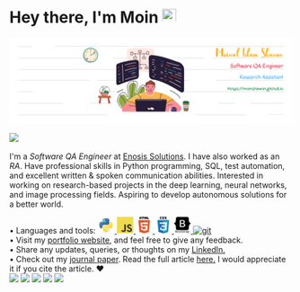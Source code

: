 # Hey there, I'm Moin <img src="https://media.giphy.com/media/hvRJCLFzcasrR4ia7z/giphy.gif" width="25px" height="25px"> 

<img src="https://github.com/moinshawon/moinshawon/blob/master/banner_google_2.png">

![](https://komarev.com/ghpvc/?username=moinshawon&color=orange)

I'm a <em>Software QA Engineer</em> at <a href="https://www.enosisbd.com/"> Enosis Solutions</a>. I have also worked as an <em>RA</em>. Have professional skills in Python programming, SQL, test automation, and excellent written & spoken communication abilities. Interested in working on research-based projects in the deep learning, neural networks, and image processing fields. Aspiring to develop autonomous solutions for a better world.

<!-- ## Find me around the web:  <img align="left" width="20" height="10" src="https://github.com/moinshawon/moinshawon/blob/master/idea_coding.gif" width="100%" height="100%" style="position:absolute" frameBorder="0" class="giphy-embed" allowFullScreen> -->
  <div>
    • Languages and tools: 
    <a href="https://www.python.org" target="_blank"> <img src="https://raw.githubusercontent.com/devicons/devicon/master/icons/python/python-original.svg" alt="python" width="30" height="30"/>
      <a href="https://developer.mozilla.org/en-US/docs/Web/JavaScript" target="_blank"> 
  <img src="https://raw.githubusercontent.com/devicons/devicon/master/icons/javascript/javascript-original.svg" alt="javascript" width="30" height="30"/> </a>
      <a href="https://www.w3.org/html/" target="_blank"> 
  <img src="https://raw.githubusercontent.com/devicons/devicon/master/icons/html5/html5-original-wordmark.svg" alt="html5" width="30" height="30"/> </a>
        <a href="https://www.w3schools.com/css/" target="_blank"> 
  <img src="https://raw.githubusercontent.com/devicons/devicon/master/icons/css3/css3-original-wordmark.svg" alt="css3" width="30" height="30"/> </a>
      <a href="https://getbootstrap.com" target="_blank"> <img src="https://raw.githubusercontent.com/devicons/devicon/master/icons/bootstrap/bootstrap-plain-wordmark.svg" alt="bootstrap" width="30" height="30"/> </a> 
      <a href="https://git-scm.com/" target="_blank">  <img src="https://www.vectorlogo.zone/logos/git-scm/git-scm-icon.svg" alt="git" width="30" height="30"/> </a> 
 </br>
    • Visit my <a href="https://moinshawon.github.io/">portfolio website<a>, and feel free to give any feedback. </br>
    • Share any updates, queries, or thoughts on my <a href="https://www.linkedin.com/in/moinshawon/">LinkedIn.</a> </br>
    • Check out my <a href="https://link.springer.com/article/10.1007/s11063-022-11014-1">journal paper</a>. Read the full article <a href="https://rdcu.be/cUwiM">here.</a> I would appreciate it if you cite the article. ❤️
  </div>
  <div>
    <a href="mailto:moin.islamshawon@gmail.com" target="_blank"><img src="https://img.icons8.com/doodle/40/000000/gmail-new.png"/></a>
    <a href="https://moinshawon.github.io/" target="_blank"><img src="https://img.icons8.com/external-soft-fill-juicy-fish/35/fa314a/external-internet-infographic-elements-soft-fill-soft-fill-juicy-fish.png"/></a>
    <a href="https://www.hackerrank.com/moinshawon?hr_r=1" target="_blank"><img src="https://img.icons8.com/external-tal-revivo-filled-tal-revivo/35/26e07f/external-hackerrank-is-a-technology-company-that-focuses-on-competitive-programming-logo-filled-tal-revivo.png"/></a>
    <a href="https://www.linkedin.com/in/moinshawon/" target="_blank"><img src="https://img.icons8.com/doodle/35/4a90e2/linkedin--v2.png"/></a>
    <a href="https://scholar.google.com/citations?user=u3J3QOkAAAAJ&hl=en" target="_blank"><img src="https://img.icons8.com/color/40/228BE6/google-scholar--v3.png"/></a>
  </div>



